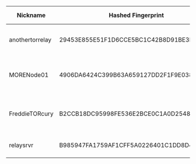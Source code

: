 | Nickname |  Hashed Fingerprint	| Or Addresses | Contact | Running | Flags | Last Seen | First Seen | Last Restarted | Advertised Bandwidth | Platform | Version | Version Status | Recommended Version | Verified hostnames | Exit policy |
|---|---|---|---|---|---|---|---|---|---|---|---|---|---|---|---|
|anothertorrelay | 29453E855E51F1D6CCE5BC1C42B8D91BE3BBB7DA | ["79.247.179.140:9001"] | N/A | true | Running, V2Dir, Valid | 2025-09-06 03:00:00 | 2025-09-06 03:00:00 | 2025-09-06 00:59:42 | 0 | Tor 0.4.8.17-dev on Linux | 0.4.8.17-dev | new in series | false | ["p4ff7b38c.dip0.t-ipconnect.de"] | ["reject *:*"]|
|MORENode01 | 4906DA6424C399B63A659127DD2F1F9E03896568 | ["167.172.247.67:9001"] | admin@more.network | true | Running, V2Dir, Valid | 2025-09-06 03:00:00 | 2025-09-06 02:00:00 | 2025-09-06 00:27:26 | 0 | Tor 0.4.9.2-alpha-dev on Linux | 0.4.9.2-alpha-dev | experimental | false | N/A | ["reject *:*"]|
|FreddieTORcury | B2CCB18DC95998FE536E2BCE0C1A0D254874702C | ["174.91.123.41:9001"] | Don't Be So Fuckin' Nosey! | true | Running, V2Dir, Valid | 2025-09-06 03:00:00 | 2025-09-06 02:00:00 | 2025-09-06 01:05:26 | 0 | Tor 0.4.8.15 on Linux | 0.4.8.15 | recommended | true | ["bras-base-clwdon2201w-grc-47-174-91-123-41.dsl.bell.ca"] | ["reject *:*"]|
|relaysrvr | B985947FA1759AF1CFF5A0226401C1DD8D4257BB | ["181.215.45.194:9001","[2a0e:b107:1ef0:0:181:215:45:194]:9001"] | turquissimo@hotmail.com | true | Running, V2Dir, Valid | 2025-09-06 03:00:00 | 2025-09-06 02:00:00 | 2025-09-06 00:53:51 | 0 | Tor 0.4.8.17 on Linux | 0.4.8.17 | recommended | true | N/A | ["reject *:*"]|
